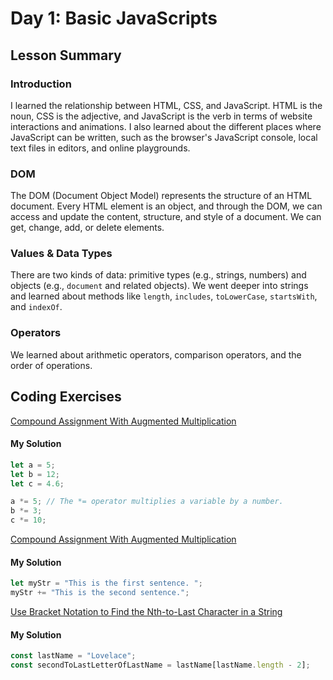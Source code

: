 # Day 1: Basic JavaScripts

## Lesson Summary

### Introduction 
I learned the relationship between HTML, CSS, and JavaScript. HTML is the noun, CSS is the adjective, and JavaScript is the verb in terms of website interactions and animations. I also learned about the different places where JavaScript can be written, such as the browser's JavaScript console, local text files in editors, and online playgrounds.

### DOM
The DOM (Document Object Model) represents the structure of an HTML document. Every HTML element is an object, and through the DOM, we can access and update the content, structure, and style of a document. We can get, change, add, or delete elements.

### Values & Data Types
There are two kinds of data: primitive types (e.g., strings, numbers) and objects (e.g., `document` and related objects). We went deeper into strings and learned about methods like `length`, `includes`, `toLowerCase`, `startsWith`, and `indexOf`.

### Operators
We learned about arithmetic operators, comparison operators, and the order of operations.

## Coding Exercises

 [Compound Assignment With Augmented Multiplication](https://www.freecodecamp.org/learn/javascript-algorithms-and-data-structures/basic-javascript/compound-assignment-with-augmented-multiplication)
#### My Solution
```javascript
let a = 5;
let b = 12;
let c = 4.6;

a *= 5; // The *= operator multiplies a variable by a number.
b *= 3;
c *= 10;
```


[Compound Assignment With Augmented Multiplication](https://www.freecodecamp.org/learn/javascript-algorithms-and-data-structures/basic-javascript/compound-assignment-with-augmented-multiplication)
#### My Solution
```javascript
let myStr = "This is the first sentence. ";
myStr += "This is the second sentence.";

```
[Use Bracket Notation to Find the Nth-to-Last Character in a String](https://www.freecodecamp.org/learn/javascript-algorithms-and-data-structures/basic-javascript/use-bracket-notation-to-find-the-nth-to-last-character-in-a-string)
#### My Solution
```javascript
const lastName = "Lovelace";
const secondToLastLetterOfLastName = lastName[lastName.length - 2];
```
